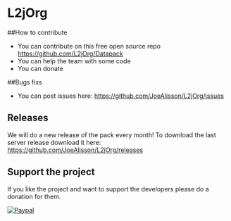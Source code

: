 # L2jOrg

##How to contribute
* You can contribute on this free open source repo https://github.com/L2jOrg/Datapack
* You can help the team with some code
* You can donate

##Bugs fixs
* You can post issues here: https://github.com/JoeAlisson/L2jOrg/issues

## Releases

We will do a new release of the pack every month! To download the last server release download it here: https://github.com/JoeAlisson/L2jOrg/releases

## Support the project

If you like the project and want to support the developers please do a donation for them.

[![Paypal](https://www.paypalobjects.com/en_US/FR/i/btn/btn_donateCC_LG.gif)](https://www.paypal.com/cgi-bin/webscr?cmd=_s-xclick&hosted_button_id=UZU8XMZXR64RA&source=url)
